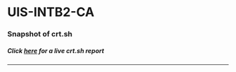 # UIS-INTB2-CA
### Snapshot of crt.sh
##### Click [here](https://crt.sh/?q=F4A396C7C2A053EBE5A3CEEF4B8D8AA490A67B307F1F60B3E0A0786D74A1BCA7) for a live crt.sh report

---
